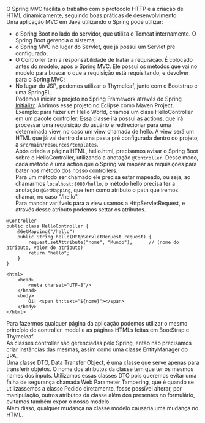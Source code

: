 O Spring MVC facilita o trabalho com o protocolo HTTP e a criação de HTML dinamicamente, seguindo boas práticas de desenvolvimento.<br>
Uma aplicação MVC em Java utilizando o Spring pode utilizar:
- o Spring Boot no lado do servidor, que utiliza o Tomcat internamente. O Spring Boot gerencia o sistema;
- o Spring MVC no lugar do Servlet, que já possui um Servlet pré configurado;
- O Controller tem a responsabilidade de tratar a requisição. É colocado antes do modelo, após o Spring MVC. Ele possui os métodos que vai no modelo para buscar o que a requisição está requisitando, e devolver para o Spring MVC;
- No lugar do JSP, podemos utilizar o Thymeleaf, junto com o Bootstrap e uma SpringEL.<br>
Podemos iniciar o projeto no Spring Framework através do Spring [Initializr](https://start.spring.io/). Abrimos esse projeto no Eclipse como Maven Project.<br>
Exemplo: para fazer um Hello World, criamos um clase HelloController em um pacote controller. Essa classe irá possui as actions, que irá processar uma requisição do usuário e redirecionar para uma determinada view, no caso um view chamada de hello. A view será um HTML que já vai dentro de uma pasta pré configurada dentro do projeto, a `src/main/resources/templates`.<br>
Após criada a página HTML, hello.html, precisamos avisar o Spring Boot sobre o HelloController, utilizando a anotação `@Controller`. Desse modo, cada método é uma action que o Spring vai mapear as requisições para bater nos método dos nosso controllers.<br>
Para um método ser chamado ele precisa estar mapeado, ou seja, ao chamarmos `localhost:8080/hello`, o método hello precisa ter a anotação `@GetMapping`, que tem como atributo o path que iremos chamar, no caso "/hello".<br>
Para mandar variáveis para a view usamos a HttpServletRequest, e através desse atributo podemos settar os atributos.
```
@Controller
public class HelloController {
	@GetMapping("/hello")
	public String hello(HttpServletRequest request) {
		request.setAttribute("nome", "Mundo");		// (nome do atributo, valor do atributo)
		return "hello";
	}
}
```
```
<html>
	<head>
		<meta charset="UTF-8"/>
	</head>
	<body>
		Oi!	<span th:text="${nome}"></span>
	</body>
</html>
```
Para fazermos qualquer página da aplicação podemos utilizar o mesmo princípio de controller, model e as páginas HTMLs feitas em BootStrap e Thymeleaf.<br>
As classes controller são gerenciadas pelo Spring, então não precisamos criar instâncias das mesmas, assim como uma classe EntityManager do JPA.<br>
Uma classe DTO, Data Transfer Object, é uma classe que serve apenas para transferir objetos. O nome dos atributos da classe tem que ter os mesmos names dos inputs. Utilizamos essas classes DTO pois queremos evitar uma falha de segurança chamada Web Parameter Tampering, que é quando se utilizassemos a classe Pedido diretamente, fosse possível alterar, por manipulação, outros atributos da classe além dos presentes no formulário, evitamos também expor o nosso modelo.<br>
Além disso, qualquer mudança na classe modelo causaria uma mudança no HTML.